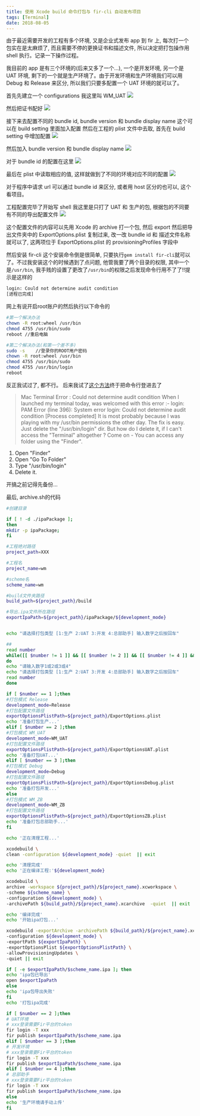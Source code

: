```yaml
---
title: 使用 Xcode build 命令打包与 fir-cli 自动发布项目
tags: [Terminal]
date: 2018-08-05
---
```

由于最近需要开发的工程有多个环境, 又是企业式发布 app 到 fir 上, 每次打一个包实在是太麻烦了, 而且需要不停的更换证书和描述文件, 所以决定把打包操作用 shell 执行。记录一下操作过程。

我目前的 app 是有三个环境的(后来又多了一个...), 一个是开发环境, 另一个是 UAT 环境, 剩下的一个就是生产环境了。由于开发环境和生产环境我们可以用 Debug 和 Release 来区分, 所以我们只要多配置一个 UAT 环境的就可以了。

首先先建立一个 configurations 我这里叫 WM_UAT
![](/img/wm-proj-confg.png)

然后把证书配好
![](/img/wm-proj-sign.png)

接下来去配置不同的 bundle id, bundle version 和 bundle display name 这个可以在 build setting 里面加入配置 然后在工程的 plist 文件中去取, 首先在 build setting 中增加配置
![](/img/wm-proj-addsetting1.png)

然后加入 bundle version 和 bundle display name
![](/img/wm-proj-addsetting2.png)

对于 bundle id 的配置在这里
![](/img/wm-proj-addsetting3.png)

最后在 plist 中读取相应的值, 这样就做到了不同的环境对应不同的配置
![](/img/wm-proj-plist.png)

对于程序中请求 url 可以通过 bundle id 来区分, 或者用 host 区分的也可以, 这个看项目。

工程配置完毕了开始写 shell 我这里是只打了 UAT 和 生产的包, 根据包的不同要有不同的导出配置文件
![](/img/wm-xcodebuild-config.png)

这个配置文件的内容可以先用 Xcode 的 archive 打一个包, 然后 export 然后把导出文件夹中的 ExportOptions.plist 复制过来, 改一改 bundle id 和 描述文件名称就可以了, 这两项位于 ExportOptions.plist 的 provisioningProfiles 字段中

然后安装 fir-cli 这个安装命令倒是很简单, 只要执行`gem install fir-cli`就可以了。不过我安装这个的时候遇到了点问题, 他管我要了两个目录的权限, 其中一个是`/usr/bin`, 我手贱的设置了更改了`/usr/bin`的权限之后发现命令行用不了了!!提示是这样的
```bash
login: Could not determine audit condition
[进程已完成]
```
网上有说开启root账户的然后执行以下命令的
```bash
#第一个解决办法
chown -R root:wheel /usr/bin
chmod 4755 /usr/bin/sudo
reboot //重启电脑

#第二个解决办法(和第一个差不多)
sudo -s    //登录你的ROOT用户密码
chown -R root:wheel /usr/bin
chmod 4755 /usr/bin/sudo
chmod 4755 /usr/bin/login
reboot
```
反正我试过了, 都不行。
后来我试了[这个方法](http://www.powenko.com/wordpress/mac-terminal-error-could-not-determine-audit-condition/)终于把命令行登进去了

>Mac Terminal Error : Could not determine audit condition
When I launched my terminal today, was welcomed with this error :-
login: PAM Error (line 396): System error
login: Could not determine audit condition
[Process completed]
It is most probably because I was playing with my /usr/bin permissions the other day.
The fix is easy. Just delete the "/usr/bin/login" dir.
But how do I delete it, if I can't access the "Terminal" altogether ?
Come on - You can access any folder using the "Finder".
1. Open "Finder"
2. Open "Go To Folder"
3. Type "/usr/bin/login"
4. Delete it.

开搞之前记得先备份...

最后, archive.sh的代码
```bash
#创建目录

if [ ! -d ./ipaPackage ];
then
mkdir -p ipaPackage;
fi

#工程绝对路径
project_path=XXX

#工程名
project_name=wm

#scheme名
scheme_name=wm

#build文件夹路径
build_path=${project_path}/build

#导出.ipa文件所在路径
exportIpaPath=${project_path}/ipaPackage/${development_mode}


echo "请选择打包类型 [1:生产 2:UAT 3:开发 4:总部助手] 输入数字之后按回车"

##
read number
while([[ $number != 1 ]] && [[ $number != 2 ]] && [[ $number != 4 ]] && [[ $number != 3 ]])
do
echo "请输入数字1或2或3或4"
echo "请选择打包类型 [1:生产 2:UAT 3:开发 4:总部助手] 输入数字之后按回车"
read number
done

if [ $number == 1 ];then
#打包模式 Release
development_mode=Release
#打包配置文件路径
exportOptionsPlistPath=${project_path}/ExportOptions.plist
echo '准备打包生产...'
elif [ $number == 2 ];then
#打包模式 WM_UAT
development_mode=WM_UAT
#打包配置文件路径
exportOptionsPlistPath=${project_path}/ExportOptionsUAT.plist
echo '准备打包UAT...'
elif [ $number == 3 ];then
#打包模式 Debug
development_mode=Debug
#打包配置文件路径
exportOptionsPlistPath=${project_path}/ExportOptionsDebug.plist
echo '准备打包开发...'
else
#打包模式 WM_ZB
development_mode=WM_ZB
#打包配置文件路径
exportOptionsPlistPath=${project_path}/ExportOptionsZB.plist
echo '准备打包总部助手...'
fi

echo '正在清理工程...'

xcodebuild \
clean -configuration ${development_mode} -quiet  || exit

echo '清理完成'
echo '正在编译工程:'${development_mode}

xcodebuild \
archive -workspace ${project_path}/${project_name}.xcworkspace \
-scheme ${scheme_name} \
-configuration ${development_mode} \
-archivePath ${build_path}/${project_name}.xcarchive  -quiet  || exit

echo '编译完成'
echo '开始ipa打包...'

xcodebuild -exportArchive -archivePath ${build_path}/${project_name}.xcarchive \
-configuration ${development_mode} \
-exportPath ${exportIpaPath} \
-exportOptionsPlist ${exportOptionsPlistPath} \
-allowProvisioningUpdates \
-quiet || exit

if [ -e $exportIpaPath/$scheme_name.ipa ]; then
echo 'ipa包已导出'
open $exportIpaPath
else
echo 'ipa包导出失败'
fi
echo '打包ipa完成'

if [ $number == 2 ];then
# UAT环境
# xxx登录需要Fir平台的token
fir login -T xxx
fir publish $exportIpaPath/$scheme_name.ipa
elif [ $number == 3 ];then
# 开发环境
# xxx登录需要Fir平台的token
fir login -T xxx
fir publish $exportIpaPath/$scheme_name.ipa
elif [ $number == 4 ];then
# 总部助手
# xxx登录需要Fir平台的token
fir login -T xxx
fir publish $exportIpaPath/$scheme_name.ipa
else
echo '生产环境请手动上传'
fi

```







